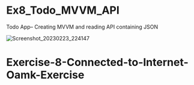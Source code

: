# Ex8_Todo_MVVM_API
Todo App– Creating MVVM and reading API containing JSON 

![Screenshot_20230223_224147](https://user-images.githubusercontent.com/28098368/221025938-560bb240-d4e8-4604-831d-924d186a3e77.png)
# Exercise-8-Connected-to-Internet-Oamk-Exercise
